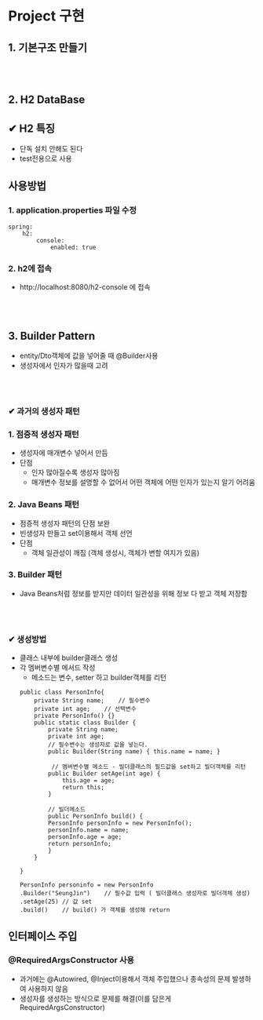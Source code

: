 # Project 구현
## 1. 기본구조 만들기

<br>
</br>

## 2. H2 DataBase
## ✔ H2 특징
- 단독 설치 안해도 된다
- test전용으로 사용
## 사용방법
### 1. application.properties 파일 수정
    spring:
        h2:
            console:
                enabled: true

### 2. h2에 접속
- http://localhost:8080/h2-console 에 접속

<br>
</br>

## 3. Builder Pattern
- entity/Dto객체에 값을 넣어줄 때 @Builder사용
- 생성자에서 인자가 많을때 고려

<br>
</br>

### ✔ 과거의 생성자 패턴
### 1. 점증적 생성자 패턴
- 생성자에 매개변수 넣어서 만듬
- 단점
    - 인자 많아질수록 생성자 많아짐
    - 매개변수 정보를 설명할 수 없어서 어떤 객체에 어떤 인자가 있는지 알기 어려움
### 2. Java Beans 패턴
- 점증적 생성자 패턴의 단점 보완
- 빈생성자 만들고 set이용해서 객체 선언
- 단점
    - 객체 일관성이 깨짐 (객체 생성시, 객체가 변할 여지가 있음)
### 3. Builder 패턴
- Java Beans처럼 정보를 받지만 데이터 일관성을 위해 정보 다 받고 객체 저장함
<br>
</br>

### ✔ 생성방법
- 클래스 내부에 builder클래스 생성
- 각 멤버변수별 메서드 작성
    - 메소드는 변수, setter  하고 builder객체를 리턴
    ```
    public class PersonInfo{
        private String name;    // 필수변수
        private int age;    // 선택변수
        private PersonInfo() {}
        public static class Builder {
            private String name;
            private int age;
            // 필수변수는 생성자로 값을 넣는다.
            public Builder(String name) { this.name = name; }

             // 멤버변수별 메소드 - 빌더클래스의 필드값을 set하고 빌더객체를 리턴
            public Builder setAge(int age) {
                this.age = age;
                return this;
            }

            // 빌더메소드
            public PersonInfo build() {
            PersonInfo personInfo = new PersonInfo();
            personInfo.name = name;
            personInfo.age = age;
            return personInfo;
            }
        }

    }

    PersonInfo personinfo = new PersonInfo
    .Builder("SeungJin")    // 필수값 입력 ( 빌더클래스 생성자로 빌더객체 생성)
    .setAge(25) // 값 set
    .build()    // build() 가 객체를 생성해 return
    
    ```


## 인터페이스 주입
### @RequiredArgsConstructor 사용
- 과거에는 @Autowired, @Inject이용해서 객체 주입했으나 종속성의 문제 발생하여 사용하지 않음
- 생성자를 생성하는 방식으로 문제를 해결(이를 담은게 RequiredArgsConstructor)


